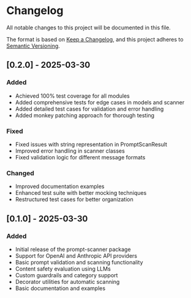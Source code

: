 # Changelog

All notable changes to this project will be documented in this file.

The format is based on [Keep a Changelog](https://keepachangelog.com/en/1.0.0/),
and this project adheres to [Semantic Versioning](https://semver.org/spec/v2.0.0.html).

## [0.2.0] - 2025-03-30

### Added
- Achieved 100% test coverage for all modules
- Added comprehensive tests for edge cases in models and scanner
- Added detailed test cases for validation and error handling
- Added monkey patching approach for thorough testing

### Fixed
- Fixed issues with string representation in PromptScanResult
- Improved error handling in scanner classes
- Fixed validation logic for different message formats

### Changed
- Improved documentation examples
- Enhanced test suite with better mocking techniques
- Restructured test cases for better organization

## [0.1.0] - 2025-03-30

### Added
- Initial release of the prompt-scanner package
- Support for OpenAI and Anthropic API providers
- Basic prompt validation and scanning functionality
- Content safety evaluation using LLMs
- Custom guardrails and category support
- Decorator utilities for automatic scanning
- Basic documentation and examples 